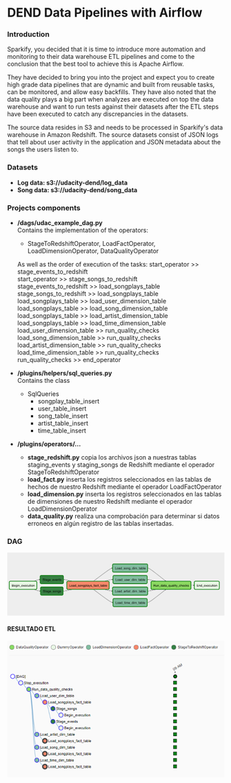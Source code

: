 # DEND Data Pipelines with Airflow

### Introduction
Sparkify, you decided that it is time to introduce more automation and monitoring to their data warehouse ETL pipelines and come to the conclusion that the best tool to achieve this is Apache Airflow.

They have decided to bring you into the project and expect you to create high grade data pipelines that are dynamic and built from reusable tasks, can be monitored, and allow easy backfills. They have also noted that the data quality plays a big part when analyzes are executed on top the data warehouse and want to run tests against their datasets after the ETL steps have been executed to catch any discrepancies in the datasets.

The source data resides in S3 and needs to be processed in Sparkify's data warehouse in Amazon Redshift. The source datasets consist of JSON logs that tell about user activity in the application and JSON metadata about the songs the users listen to.

### Datasets
* **Log data: s3://udacity-dend/log_data**
* **Song data: s3://udacity-dend/song_data**

### Projects components
* **/dags/udac_example_dag.py**  
Contains the implementation of the operators:  
  - StageToRedshiftOperator, LoadFactOperator, LoadDimensionOperator, DataQualityOperator  

  As well as the order of execution of the tasks: 
  start_operator >> stage_events_to_redshift  
  start_operator >> stage_songs_to_redshift  
  stage_events_to_redshift >> load_songplays_table  
  stage_songs_to_redshift >> load_songplays_table  
  load_songplays_table >> load_user_dimension_table  
  load_songplays_table >> load_song_dimension_table  
  load_songplays_table >> load_artist_dimension_table  
  load_songplays_table >> load_time_dimension_table  
  load_user_dimension_table >> run_quality_checks  
  load_song_dimension_table >> run_quality_checks  
  load_artist_dimension_table >> run_quality_checks  
  load_time_dimension_table >> run_quality_checks  
  run_quality_checks >> end_operator  

* **/plugins/helpers/sql_queries.py**  
Contains the class 
  - SqlQueries 
    - songplay_table_insert
    - user_table_insert
    - song_table_insert
    - artist_table_insert
    - time_table_insert

* **/plugins/operators/...**
  * **stage_redshift.py**
    copia los archivos json a nuestras tablas staging_events y staging_songs de Redshift mediante el operador StageToRedshiftOperator
  * **load_fact.py**
    inserta los registros seleccionados en las tablas de hechos de nuestro Redshift mediante el operador LoadFactOperator
  * **load_dimension.py**
    inserta los registros seleccionados en las tablas de dimensiones de nuestro Redshift mediante el operador LoadDimensionOperator
  * **data_quality.py**
    realiza una comprobación para determinar si datos erroneos en algún registro de las tablas insertadas.

### DAG  
![DAG](/IMG/dag.png)

#### RESULTADO ETL
![TREE](/IMG/tree.PNG)
